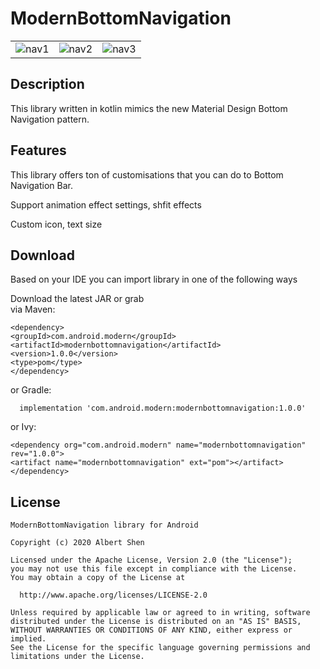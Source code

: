 # ModernBottomNavigation

<table>
    <tr>
        <td ><center><img src="https://github.com/AlbertShen0211/ModernBottomNavigation/blob/master/nav1.gif">nav1</center></td>
        <td ><center><img src="https://github.com/AlbertShen0211/ModernBottomNavigation/blob/master/nav2.gif">nav2</center></td>
        <td><center><img src="https://github.com/AlbertShen0211/ModernBottomNavigation/blob/master/nav3.gif">nav3</center></td>
    </tr>
</table>

## Description

  This library written in kotlin mimics the new Material Design Bottom Navigation pattern.

## Features
  This library offers ton of customisations that you can do to Bottom Navigation Bar.

   Support animation effect settings, shfit effects

   Custom icon, text size

## Download

  Based on your IDE you can import library in one of the following ways

  Download the latest JAR or grab  
   via Maven:
   ```
  <dependency>  
   <groupId>com.android.modern</groupId>
   <artifactId>modernbottomnavigation</artifactId>
<version>1.0.0</version>
<type>pom</type>
  </dependency>
```


or Gradle:
```
  implementation 'com.android.modern:modernbottomnavigation:1.0.0'
```
or Ivy:
```
<dependency org="com.android.modern" name="modernbottomnavigation" rev="1.0.0">
<artifact name="modernbottomnavigation" ext="pom"></artifact>
</dependency>
```
## License

```
ModernBottomNavigation library for Android

Copyright (c) 2020 Albert Shen

Licensed under the Apache License, Version 2.0 (the "License");
you may not use this file except in compliance with the License.
You may obtain a copy of the License at

  http://www.apache.org/licenses/LICENSE-2.0

Unless required by applicable law or agreed to in writing, software
distributed under the License is distributed on an "AS IS" BASIS,
WITHOUT WARRANTIES OR CONDITIONS OF ANY KIND, either express or implied.
See the License for the specific language governing permissions and
limitations under the License.

```
